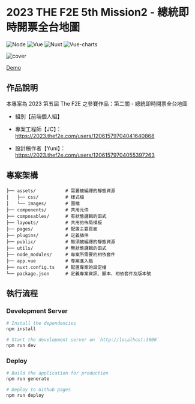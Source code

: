 # 2023 THE F2E 5th Mission2 - 總統即時開票全台地圖
![Node](https://img.shields.io/badge/Node.js-18.17.1-brightgreen.svg)
![Vue](https://img.shields.io/badge/Vue.js-3.3.8-blue.svg)
![Nuxt](https://img.shields.io/badge/Nuxt.js-3.8.1-blue.svg)
![Vue-charts](https://img.shields.io/badge/vue_echarts-6.6.1-pink.svg)

![cover](https://jcsamoyed.github.io/F2E-2023-mission2/og-image.png)

[Demo](https://jcsamoyed.github.io/F2E-2023-mission2/)

## 作品說明
本專案為 2023 第五屆 The F2E 之參賽作品：第二關 - 總統即時開票全台地圖

- 組別【前端個人組】

- 專案工程師【JC】：https://2023.thef2e.com/users/12061579704041640868

- 設計稿作者【Yuni】：https://2023.thef2e.com/users/12061579704055397263

## 專案架構

```shell
├── assets/           # 需要被編譯的靜態資源
│   ├── css/          # 樣式檔
│   └── images/       # 圖檔
├── components/       # 共用元件
├── composables/      # 有狀態邏輯的函式
├── layouts/          # 共用的佈局模板
├── pages/            # 配置主要頁面
├── plugins/          # 定義插件
├── public/           # 無須被編譯的靜態資源
├── utils/            # 無狀態邏輯的函式
├── node_modules/     # 專案所需要的相依套件
├── app.vue           # 專案進入點
├── nuxt.config.ts    # 配置專案的設定檔
└── package.json      # 定義專案資訊、腳本、相依套件及版本號
```

## 執行流程
### Development Server

```bash
# Install the dependencies
npm install

# Start the development server on `http://localhost:3000`
npm run dev
```

### Deploy

```bash
# Build the application for production
npm run generate

# Deploy to Github pages
npm run deploy
```
